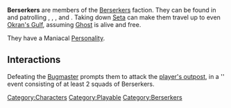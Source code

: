 **Berserkers** are members of the [Berserkers](01%20-%20Projects%20&%20Wikis/Kenshi/Kenshi%20Wiki/Kenshi%20Wiki%20Template/Berserkers.md "wikilink")
faction. They can be found in [](Berserker_Village.md) and patrolling [](Stenn_Desert.md), [](Spider_Plains.md), [](Berserker_Country.md), and [](Cannibal_Plains.md). Taking down
[Seta](High_Inquisitor_Seta.md "wikilink") can make them travel up to even
[Okran's Gulf](Okran's_Gulf.md "wikilink"), assuming
[Ghost](Ghost.md "wikilink") is alive and free.

They have a Maniacal [Personality](Personality.md "wikilink").

## Interactions

Defeating the [Bugmaster](Bugmaster.md "wikilink") prompts them to attack
the [player's outpost](Guide_to_Building_an_Outpost.md "wikilink"), in a
'[](Challenger_of_the_Undefeated.md)' event consisting
of at least 2 squads of Berserkers.

[Category:Characters](Category:Characters "wikilink")
[Category:Playable](Category:Playable "wikilink")
[Category:Berserkers](Category:Berserkers "wikilink")